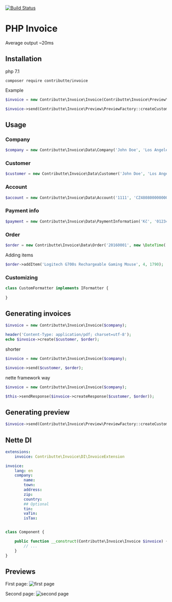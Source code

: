 [![Build Status](https://travis-ci.org/contributte/invoice.svg?branch=master)](https://travis-ci.org/contributte/invoice)

# PHP Invoice

Average output ~20ms

## Installation

php 7.1

```
composer require contributte/invoice
```

Example
```php
$invoice = new Contributte\Invoice\Invoice(Contributte\Invoice\Preview\PreviewFactory::createCompany());

$invoice->send(Contributte\Invoice\Preview\PreviewFactory::createCustomer(), Contributte\Invoice\Preview\PreviewFactory::createOrder());
```

## Usage

### Company

```php
$company = new Contributte\Invoice\Data\Company('John Doe', 'Los Angeles', 'Cavetown', '720 55', 'USA', '0123456789', 'CZ0123456789');
```

### Customer

```php
$customer = new Contributte\Invoice\Data\Customer('John Doe', 'Los Angeles', 'Cavetown', '720 55', 'USA');
```

### Account

```php
$account = new Contributte\Invoice\Data\Account('1111', 'CZ4808000000002353462015', 'GIGACZPX');
```

### Payment info

```php
$payment = new Contributte\Invoice\Data\PaymentInformation('Kč', '0123456789', '1234', 0.21);
```

### Order

```php
$order = new Contributte\Invoice\Data\Order('20160001', new \DateTime('+ 14 days'), $account, $payment);
```

Adding items

```php
$order->addItem('Logitech G700s Rechargeable Gaming Mouse', 4, 1790);
```

### Customizing

```php
class CustomFormatter implements IFormatter {
	
}
```

## Generating invoices

```php
$invoice = new Contributte\Invoice\Invoice($company);

header('Content-Type: application/pdf; charset=utf-8');
echo $invoice->create($customer, $order);
```

shorter
```php
$invoice = new Contributte\Invoice\Invoice($company);

$invoice->send($customer, $order);
```

nette framework way
```php
$invoice = new Contributte\Invoice\Invoice($company);

$this->sendResponse($invoice->createResponse($customer, $order));
```

## Generating preview

```php
$invoice->send(Contributte\Invoice\Preview\PreviewFactory::createCustomer(), Contributte\Invoice\Preview\PreviewFactory::createOrder());
```

## Nette DI

```yaml
extensions:
	invoice: Contributte\Invoice\DI\InvoiceExtension

invoice:
	lang: en
	company:
		name:
		town:
		address:
		zip:
		country:
		## Optional
		tin:
		vaTin:
		isTax:
```

```php

class Component {

	public function __construct(Contributte\Invoice\Invoice $invoice) {
		// ...
	}
}

```

## Previews

First page:
![first page](http://i.imgbox.com/pwFByZ1L.jpg)

Second page:
![second page](http://i.imgbox.com/ebrwXldf.jpg)
